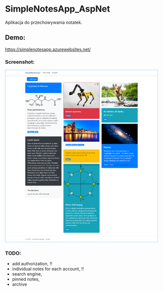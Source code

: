 # SimpleNotesApp_AspNet

Aplikacja do przechowywania notatek. 

## Demo:
https://simplenotesapp.azurewebsites.net/

### Screenshot:
![alt text](https://raw.githubusercontent.com/dut00/SimpleNotesApp/master/SimpleNotesApp_site.png)


### TODO:
- add authorization, !!
- individual notes for each account, !!
- search engine,
- pinned notes,
- archive
